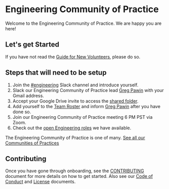 # Engineering Community of Practice 

Welcome to the Engineering Community of Practice. We are happy you are here!


## Let's get Started

If you have not read the [Guide for New Volunteers](https://www.hackforla.org/getting-started), please do so.  


## Steps that will need to be setup 
1. Join the [#engineering](https://hackforla.slack.com/archives/C01CU709SER) Slack channel and introduce yourself.
1. Slack our Engineering Community of Practice lead [Greg Pawin](https://hackforla.slack.com/team/UUEQF3AJG) with your Gmail address.
1. Accept your Google Drive invite to access the [shared folder](https://drive.google.com/drive/u/0/folders/1xWllQli2wUSsRF9OaSQBBQ1vaY7kRkAT).
1. Add yourself to the [Team Roster](https://docs.google.com/spreadsheets/d/1lK6VziVqPb1FPmX8_z148AEOrpwsEzTPct7Bo7kjaqI/edit) and inform [Greg Pawin](https://hackforla.slack.com/team/UUEQF3AJG) after you have done so.
1. Join our Engineering Community of Practice meeting 6 PM PST via Zoom.
1. Check out the [open Engineering roles](https://github.com/hackforla/engineering/projects/2) we have available.

The Engineering Community of Practice is one of many.  [See all our Communities of Practices](https://github.com/hackforla/communities-of-practice/blob/main/README.md)

## Contributing

Once you have gone through onboarding, see the [CONTRIBUTING](./CONTRIBUTING.md) document for more details on how to get started. Also see our [Code of Conduct](./CODEOFCONDUCT.md) and [License](./LICENSE) documents.
